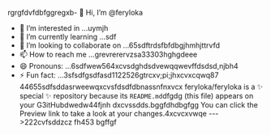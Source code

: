 rgrgfdvfdbfggregxb- 👋 Hi, I’m @feryloka
- 👀 I’m interested in ...uymjh
- 🌱 I’m currently learning ...sdf
- 💞️ I’m looking to collaborate on ...65sdftrdsfbfdbgjhmhjttrvfd
- 📫 How to reach me ...grevrerervzsa33303hghgdeee
- 😄 Pronouns: ...6sdfwew564xcvsdghdsdvewqqwevffdsdsd,njbh4
- ⚡ Fun fact: ...3sfsdfgsdfasd1122526gtrcxv;pi;jhxcvxcqwq87
44655sdfsddasrweewqxcvsfdsdfdbnassnfnxvcx
feryloka/feryloka is a ✨ special ✨ repository because its `README.md`dfgdg (this file) appears on your G3itHubdwedw44fjnh dxcvssdds.bggfdhdbgfgg
You can click the Preview link to take a look at your changes.4xcvcxvwqe
--->222cvfsddzcz
fh453
bgffgf
